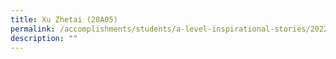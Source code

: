 ```yaml
---
title: Xu Zhetai (20A05)
permalink: /accomplishments/students/a-level-inspirational-stories/2022/xu-zhetai/
description: ""
---
```


